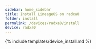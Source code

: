 ```yaml
---
sidebar: home_sidebar
title: Install LineageOS on radxa0
folder: install
permalink: /devices/radxa0/install
device: radxa0
---
```

{% include templates/device_install.md %}
